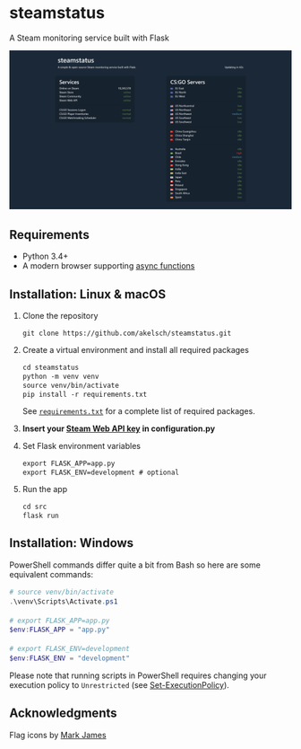# steamstatus

A Steam monitoring service built with Flask

<img src="https://raw.githubusercontent.com/akelsch/steamstatus/master/screenshot.png" width="720">

## Requirements

- Python 3.4+
- A modern browser supporting [async functions](https://caniuse.com/#feat=async-functions)

## Installation: Linux & macOS

1. Clone the repository

    ```Shell
    git clone https://github.com/akelsch/steamstatus.git
    ```

2. Create a virtual environment and install all required packages

    ```Shell
    cd steamstatus
    python -m venv venv
    source venv/bin/activate
    pip install -r requirements.txt
    ```

    See [`requirements.txt`](https://github.com/akelsch/steamstatus/blob/master/requirements.txt) for a complete list of required packages.

3. **Insert your [Steam Web API key](https://steamcommunity.com/dev/apikey) in configuration.py**

4. Set Flask environment variables

    ```Shell
    export FLASK_APP=app.py
    export FLASK_ENV=development # optional
    ```

5. Run the app

    ```Shell
    cd src
    flask run
    ```

## Installation: Windows

PowerShell commands differ quite a bit from Bash so here are some equivalent commands:

```PowerShell
# source venv/bin/activate
.\venv\Scripts\Activate.ps1

# export FLASK_APP=app.py
$env:FLASK_APP = "app.py"

# export FLASK_ENV=development
$env:FLASK_ENV = "development"
```

Please note that running scripts in PowerShell requires changing your execution policy to `Unrestricted` (see [Set-ExecutionPolicy](https://docs.microsoft.com/en-us/powershell/module/microsoft.powershell.security/set-executionpolicy?view=powershell-6)).

## Acknowledgments

Flag icons by [Mark James](http://www.famfamfam.com/lab/icons/flags/)
